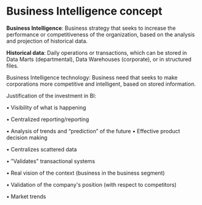 # Business Intelligence concept

**Business Intelligence**: Business strategy that seeks to increase the performance or competitiveness of the organization, based on the analysis and projection of historical data.

**Historical data**: Daily operations or transactions, which can be stored in Data Marts (departmental), Data Warehouses (corporate), or in structured files.

Business Intelligence technology: Business need that seeks to make corporations more competitive and intelligent, based on stored information.&#x20;

Justification of the investment in Bl:&#x20;

• Visibility of what is happening&#x20;

• Centralized reporting/reporting&#x20;

• Analysis of trends and “prediction” of the future • Effective product decision making&#x20;

• Centralizes scattered data&#x20;

• "Validates" transactional systems&#x20;

• Real vision of the context (business in the business segment)&#x20;

• Validation of the company's position (with respect to competitors)&#x20;

• Market trends
